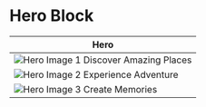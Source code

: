 # Hero Block

| Hero |
|------|
| ![Hero Image 1](/images/hero1.jpg) Discover Amazing Places |
| ![Hero Image 2](/images/hero2.jpg) Experience Adventure |
| ![Hero Image 3](/images/hero3.jpg) Create Memories | 